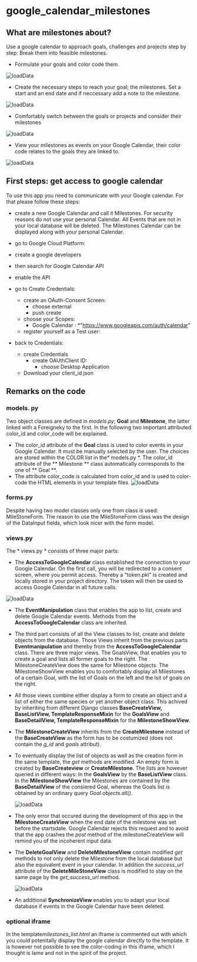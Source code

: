 # google_calendar_milestones

## What are milestones about?

Use a google calendar to approach goals, challenges and projects step by step: Break them into feasible milestones.

* Formulate your goals and color code them.

![loadData](pics/create_goals.png?raw=true "create_goals")


* Create the necessary steps to reach your goal; the milestones. Set a start and an end date and if neccessary add a note to the milestone.

![loadData](pics/create_milestones.png?raw=true "loadData")

* Comfortably switch between the goals or projects and consider their milestones

![loadData](pics/show_milestones.png?raw=true "loadData")

* View your milestones as events on your Google Calendar, their color code relates to the goals they are linked to.

![loadData](pics/calendar.png?raw=true "loadData")



## First steps: get access to google calendar
To use this app you need to communicate with your Google calendar. For that please follow these steps:
* create a new Google Calendar and call it Milestones. For security reasons do not use your personal Calendar. All Events that are not in your local database will be deleted. The Milestones Calendar can be displayed along with your personal Calendar. 

* go to Google Cloud Platform:
* create a google developers 
* then search for Google Calendar API
* enable the API
* go to Create Credentials:
  * create an OAuth-Consent Screen:
    * choose external
    * push create
  * choose  your Scopes:
    * Google Calendar :
      *"https://www.googleapis.com/auth/calendar"
  * register yourself as a Test user:
* back to Credentials:
  * create Credentials
    * create OAUthClient ID:
      * choose Desktop Application
  * Download your client_id.json


## Remarks on the code
### models. py
Two object classes are defined in *models.py*; **Goal** and **Milestone**, the latter linked with a Foreigneky to the first. In the following two important attributed color_id and color_code will be explained.
* The color_id attribute of the **Goal** class is used to color events in your Google Calendar. It must be manually selected by the user. The choices are stored within the COLOR list in the* models.py *. The color_id attribute of the ** Milestone ** class automatically corresponds to the one of ** Goal **.  
* The attribute color_code is calculated from color_id and is used to color-code the HTML elements in your template files. 
![loadData](pics/model.png?raw=true "loadData")
### forms.py
Despite having two model classes only one from class is used: MileStoneForm. The reason to use the MileStoneForm class was the design of the DataInput fields, which look nicer with the form model. 
### views.py
The * views.py * consists of three major parts:

* The **AccessToGoogleCalendar** class established the connection to your Google Calendar. On the first call, you will be redirected to a consent screen, where you permit access. Thereby a "token.pkl" is created and locally stored in your project directory. The token will then be used to access Google Calendar in all future calls.

![loadData](pics/access.png?raw=true "loadData")

* The **EventManipulation** class that enables the app to list, create and delete Google Calendar events. Methods from the **AccessToGoogleCalendar** class are inherited.

* The third part consists of all the View classes to list, create and delete objects from the database. Those Views inherit from the previous parts **Eventmanipulation** and thereby from  the **AccessToGoogleCalendar** class. There are three major views. The GoalsView, that enables you to create a goal and lists all former goals to the right. The MilestoneCreateView does the same for Milestone objects. The MilestoneShowView enables you to comfortably display all Milestones of a certain Goal, with the list of Goals on the left and the lsit of goals on the right. 

* All those views combine either display a form to create an object and a list of either the same species or yet another object class. This achived by inheriting from different Django classes  **BaseCreateView, BaseListView, TemplateResponseMixin** for the **GoalsView** and **BaseDetailView, TemplateResponseMixin** for the **MilestoneShowView**. 

* The **MilestoneCreateView** inherits from the **CreateMilestone** instead of the **BaseCreateView** as the form has to be costumized (does not contain the *g_id* and *goals* attribut).
* To eventually display the list of objects as well as the creation form in the same template, the *get* methods are modified. An empty form is created by **BaseCreateview** or **CreateMilestone**. The lists are however queried in different ways: In the **GoalsView** by the **BaseListView** class. In the **MilestoneShowView** the Milestones are contained by the **BaseDetailView** of the consiered Goal, whereas the Goals list is obtained by an ordinary query *Goal.objects.all()*. 
  
  ![loadData](pics/MilestoneShowView.png?raw=true "loadData")
  
* The only error that occured during the development of this app in the **MilestoneCreateView** when the end date of the milestone was set before the startsdate. Google Calendar rejects this request and to avoid that the app crashes the *post* method of the milestoneCreateView will remind you of the incoherent input data.



* The **DeleteGoalView** and **DeleteMilestoneView** contain modified *get* methods to not only delete the Milestone from the local database but also the equivalent event in your calendar. In addition the *success_url* attribute of the **DeleteMileStoneView** class is modified to stay on the same page by the *get_success_url* method.
  
  ![loadData](pics/DeleteMilestoneView.png?raw=true "loadData")

* An additional **SynchronizeView** enables you to adapt your local database if events in the Google Calendar have been deleted.

### optional iframe
In the template*milestones_list.html* an iframe is commented out with which you could potenitally display the google calendar directly to the template. It is however not possible to see the color-coding in this iframe, which I thought is lame and not in the spirit of the project. 
